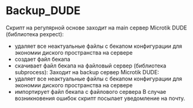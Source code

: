 # Backup_DUDE
Скрипт на регулярной основе заходит на main сервер Microtik DUDE (библиотека pexpect):
- удаляет все неактуальные файлы с бекапом конфигурации для экономии диского пространства на сервере
- создает файл бекапа 
- скачивает файл бекапа на файловый сервер (библиотека subprocess):
Заходит на backup сервер Microtik DUDE:
- удаляет все неактуальные файлы с бекапом конфигурации для экономии диского пространства на сервере
- импортирует файл бекапа с файлового сервера
В случае возникновения ошибок скрипт посылает уведомление на почту.
